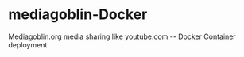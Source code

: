 # mediagoblin-Docker
Mediagoblin.org media sharing like youtube.com -- Docker Container deployment 
